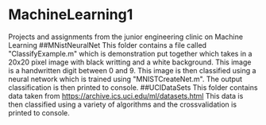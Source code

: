 # MachineLearning1
Projects and assignments from the junior engineering clinic on Machine Learning
##MNistNeuralNet
This folder contains a file called "ClassifyExample.m" which is demonstration put together which takes in a 20x20 pixel image with black writting and a white background. This image is a handwritten digit between 0 and 9. This image is then classified using a neural network which is trained using "MNISTCreateNet.m". The output classification is then printed to console.
##UCIDataSets
This folder contains data taken from https://archive.ics.uci.edu/ml/datasets.html This data is then classified using a variety of algorithms and the crossvalidation is printed to console.